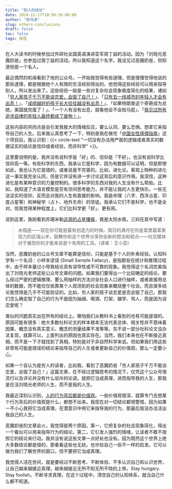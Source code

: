 ```yaml
---
title: "别人的结论"
date: 2024-12-17T18:50:36-06:00
author: "郝鸿涛"
slug: others-conclusions
draft: false
toc: false
tags: 感悟
---
```

在人大读书的时候参加过外研社全国英语演讲亚军周丁益的活动。因为「刘晓光恶魔奶爸」也参加过周丁益的活动，所以我知道这个名字。我没见过恶魔奶爸，但知道他是一个名人。

最近偶然的机缘看到了他的公众号。一开始我觉得有些道理，但是慢慢觉得他说的那些道理，都是根据他个人有限的生活经验得出的，他觉得这些经验可以用来指导别人，所以发出来了。这些经验一般是一些对复杂社会现象极度简化的结果，诸如「[穷人家孩子千万不能谈恋爱，会毁了自己！](https://mp.weixin.qq.com/s/jyRABLN2sC1jgjE6ibHchA)」、「[只有去一线城市的年轻人才会有出息！](https://mp.weixin.qq.com/s/HhNfttNAmMIhj-B2IWkPTQ)」、「[成绩越好的孩子长大往往越没有出息！](https://mp.weixin.qq.com/s/WE07zQo6f-18k-kPOz-60A)」、「如果特朗普这个奇葩成为总统，美国就完蛋了！」、「一个人有没有出息，就看他会不会拍马屁」、「[我见过所有追求自律的年轻人最终都成了废物！](https://mp.weixin.qq.com/s/IBdB7OQw4DINp0zr6iFkLg)」。

这些内容的共同点是会引发我极大的情绪反应，要么认同、要么恐惧。想拿它来指导自己的人生。后来我认真思考了一下，特别是我在做完「[中国女性择偶指南](/cn/2024/12/08/her-match/)」这个项目后，我认识到：{{< circle-text "一切没有办法用严密的逻辑或者真实的数据证实的结论是信仰或者经验，而非科学" >}}。

这里要说明的是，我并没有说科学是「好」的、信仰是「不好」，也没有说科学比信仰高一等。有些科学的东西，我承认它是科学，因为有数据可以证明，但是即使如此，我也认为它是错的，或者说是不完善的。比如，进化论。客观上物种的进化这一事实我完全认同，但是它并没有进一步讨论这背后的意识作用。我深信，这种进化是有某种意识的力量控制的。很多科学的东西对我的人生没有什么帮助。比如，我知道了大语言模型是否有空间思考能力，并不能让我的人生更快乐。一些无法证实的信仰，反而会对我的人生有直接的影响。我是命理（八字、西洋占星、印度占星等）和神秘学（占卜、地外生命）的信徒。我承认它们不是科学，也不是全对。但我觉得某种程度上，它们比科学更「好」、更有用。

说到这里，我刚看到苏珊米勒[这周的占星播报](https://www.douban.com/group/topic/315240219/)，我是太阳水瓶，三妈在其中写道：

>水瓶座——现在你可能是最有创造力的时候。周日的满月在你星盘里最富表现力的区域山羊，鼓舞你和这个世界分享你全新的想法和观点——社交媒体对于展现你的才能来说是个有用的工具。(译者：王小亚)

当然，恶魔奶爸的公众号文章不能算是信仰，只能是基于个人的朴素经验。认知科学有一个名词：小样本谬误 (Small Sample Fallacy)，是指那些在统计和推理过程中，由于样本量过小导致结论具有误导性或不可靠的现象。我觉得这个名词完美指出了刘晓光老师这些公众号文章的问题。如果我们要得出一个比较确定的结论，要么经过严密的逻辑推理，要么用抽样的方法对全社会人口进行抽样，或者直接用总体的数据，而不能仅仅依靠某个人观测到的社会现象来概括整个社会。而且很多结论我觉得是几乎不可能验证的。比如，穷人家的孩子谈恋爱是否会毁了自己，那我们怎么确定毁了自己的行为不是因为抽烟、喝酒、打架、辍学、骂人，而是因为谈恋爱呢？

类似的问题其实出在所有的结论上。哪怕我们从教科书上看到的也有可能是错的。原因可能有很多：绝大多数社科论文的样本根本无法代表总体、相关性并不意味着因果、概念没有真实意义、概念的测量结果不准等等。先不说一部分社科论文没办法复现，就算可以，上面列出的原因也真实存在。当然，我们本来也在不断接近真相，而不是一下子就找到了真相，特别是对于非自然科学来说。但如果我们用这些非常有可能是错误的结论来指导自己的人生或者更新自己的价值观，那么一定要小心。

如果一个自认为是穷人的读者，比如我，看到了恶魔奶爸「穷人家孩子千万不能谈恋爱，会毁了自己！」这篇文章，在不经过逻辑思考的情况下，仅凭这个公众号很流行以及评论并没有什么驳斥的论调，就把它当成真理，进而指导我的人生，那我是在活刘晓光老师的人生，而不是我的人生。

我最近深刻认识到，[人的行为背后都是价值观](/cn/2024/12/17/stones/)。一些价值观很深，就算专门去想某个行为背后的价值观是什么，都想不出来。我现在对一切结论都很警惕，因为如果一不小心我把它当成真理，在潜意识中用它来指导我的行为，那最后我没办法活出我自己的人生。

恶魔奶爸的文章会火，我觉得是两个原因，第一，它把复杂的社会现象简化，得出一个看似可以用来指导行为的结论。第二，它引发人强烈的情绪，让读者不敢不按照它的结论来行动。我并没有说这些文章一点好处也没有。因为既然这个世界上绝大多数结论都是错的，那看看这些也无妨，也许给自己一些不一样的启发。它可以做为我们了解世界的窗口，但不要把它当成真理。

我觉得人活在世间，就是要经过不断思考、不断体验、不多认识自己和认识世界，让自己越来越接近真理，越来越接近无所不知无所不晓的上帝。Stay hungary. Stay foolish。不断寻求真理，在这个过程中，清空自己的认知体系，就当自己什么都不知道。
